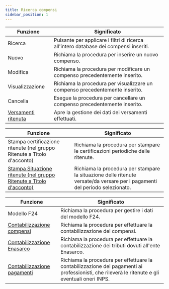 ```yaml
---
title: Ricerca compensi
sidebar_position: 1
---
```




| Funzione | Significato |
| --- | --- |
| Ricerca | Pulsante per applicare i filtri di ricerca all'intero database dei compensi inseriti. |
| Nuovo | Richiama la procedura per inserire un nuovo compenso. |
| Modifica | Richiama la procedura per modificare un compenso precedentemente inserito. |
| Visualizzazione | Richiama la procedura per visualizzare un compenso precedentemente inserito. |
| Cancella | Esegue la procedura per cancellare un compenso precedentemente inserito. |
|  [Versamenti ritenuta](/docs/finance-area/professional-men/search-compensations/withholding-tax-paying-in)  | Apre la gestione dei dati dei versamenti effettuati. |



| Funzione | Significato |
| --- | --- |
| Stampa certificazione ritenute (nel gruppo Ritenute a Titolo d'acconto) | Richiama la procedura per stampare le certificazioni periodiche delle ritenute. |
|  [Stampa Situazione ritenute (nel gruppo Ritenute a Titolo d'acconto)](/docs/finance-area/professional-men/reports/withholding-tax-situation)  | Richiama la procedura per stampare la situazione delle ritenute versate/da versare per i pagamenti del periodo selezionato. |



| Funzione | Significato |
| --- | --- |
| Modello F24 | Richiama la procedura per gestire i dati del modello F24. |
|  [Contabilizzazione compensi](/docs/finance-area/professional-men/accounting/compensation-accounting/compensations-accounting)  | Richiama la procedura per effettuare la contabilizzazione dei compensi. |
|  [Contabilizzazione Enasarco](/docs/finance-area/professional-men/accounting/enasarco-accounting/enasarco-accounting-intro)  | Richiama la procedura per effettuare la contabilizzazione dei tributi dovuti all'ente Enasarco. |
|  [Contabilizzazione pagamenti](/docs/finance-area/professional-men/accounting/payments-accounting/payments-accounting-intro)  | Richiama la procedura per effettuare la contabilizzazione dei pagamenti ai professionisti, che rileverà le ritenute e gli eventuali oneri INPS. |






